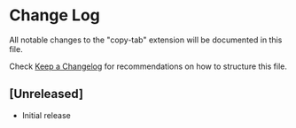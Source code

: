 # Change Log

All notable changes to the "copy-tab" extension will be documented in this file.

Check [Keep a Changelog](http://keepachangelog.com/) for recommendations on how to structure this file.

## [Unreleased]

- Initial release